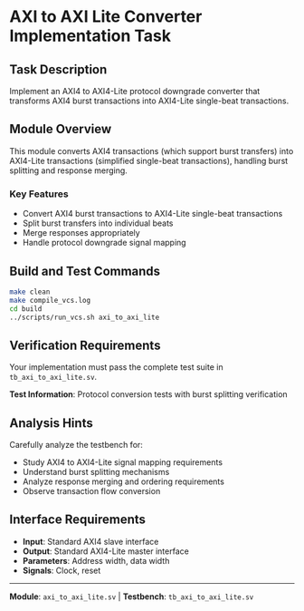 # AXI to AXI Lite Converter Implementation Task

## Task Description
Implement an AXI4 to AXI4-Lite protocol downgrade converter that transforms AXI4 burst transactions into AXI4-Lite single-beat transactions.

## Module Overview
This module converts AXI4 transactions (which support burst transfers) into AXI4-Lite transactions (simplified single-beat transactions), handling burst splitting and response merging.

### Key Features
- Convert AXI4 burst transactions to AXI4-Lite single-beat transactions
- Split burst transfers into individual beats
- Merge responses appropriately
- Handle protocol downgrade signal mapping

## Build and Test Commands
```bash
make clean
make compile_vcs.log
cd build
../scripts/run_vcs.sh axi_to_axi_lite
```

## Verification Requirements
Your implementation must pass the complete test suite in `tb_axi_to_axi_lite.sv`.

**Test Information**: Protocol conversion tests with burst splitting verification

## Analysis Hints
Carefully analyze the testbench for:
- Study AXI4 to AXI4-Lite signal mapping requirements
- Understand burst splitting mechanisms
- Analyze response merging and ordering requirements
- Observe transaction flow conversion

## Interface Requirements
- **Input**: Standard AXI4 slave interface
- **Output**: Standard AXI4-Lite master interface  
- **Parameters**: Address width, data width
- **Signals**: Clock, reset

---
**Module**: `axi_to_axi_lite.sv` | **Testbench**: `tb_axi_to_axi_lite.sv`
